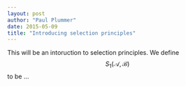 ```yaml
---
layout: post
author: "Paul Plummer"
date: 2015-05-09
title: "Introducing selection principles"
---  
```


This will be an intoruction to selection principles. We define $$ S_1 (\mathcal{A},\mathcal{B} ) $$ to be ... 